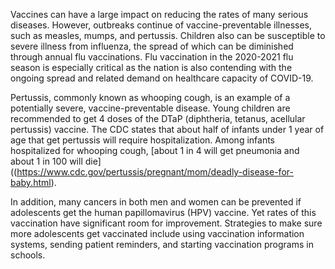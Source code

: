 Vaccines can have a large impact on reducing the rates of many serious diseases. However, outbreaks continue of vaccine-preventable illnesses, such as measles, mumps, and pertussis. Children also can be susceptible to severe illness from influenza, the spread of which can be diminished through annual flu vaccinations. Flu vaccination in the 2020-2021 flu season is especially critical as the nation is also contending with the ongoing spread and related demand on healthcare capacity of COVID-19. 

Pertussis, commonly known as whooping cough, is an example of a potentially severe, vaccine-preventable disease. Young children are recommended to get 4 doses of the DTaP (diphtheria, tetanus, acellular pertussis) vaccine. The CDC states that about half of infants under 1 year of age that get pertussis will require hospitalization. Among infants hospitalized for whooping cough, [about 1 in 4 will get pneumonia and about 1 in 100 will die]((https://www.cdc.gov/pertussis/pregnant/mom/deadly-disease-for-baby.html). 

In addition, many cancers in both men and women can be prevented if adolescents get the human papillomavirus (HPV) vaccine. Yet rates of this vaccination have significant room for improvement. Strategies to make sure more adolescents get vaccinated include using vaccination information systems, sending patient reminders, and starting vaccination programs in schools.

